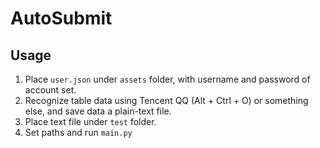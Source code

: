 # AutoSubmit

## Usage

1. Place `user.json` under `assets` folder, with username and password of account set.
2. Recognize table data using Tencent QQ (Alt + Ctrl + O) or something else, and save data a plain-text file.
3. Place text file under `test` folder.
4. Set paths and run `main.py`
